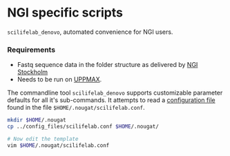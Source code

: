 # NGI specific scripts
`scilifelab_denovo`, automated convenience for NGI users. 

### Requirements
* Fastq sequence data in the folder structure as delivered by [NGI Stockholm](https://portal.scilifelab.se/genomics/)
* Needs to be run on [UPPMAX](http://www.uppmax.uu.se/). 


The commandline tool `scilifelab_denovo` supports customizable parameter defaults for all it's sub-commands. It attempts to read a [configuration file](../config_files/scilifelab.conf) found in the file `$HOME/.nougat/scilifelab.conf`.
```bash
mkdir $HOME/.nougat
cp ../config_files/scilifelab.conf $HOME/.nougat/

# Now edit the template
vim $HOME/.nougat/scilifelab.conf
```
